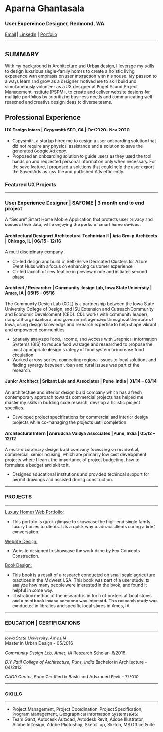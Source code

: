 # Aparna Ghantasala
### User Expereince Designer, Redmond, WA 
[Email](ghantasala.aparna@gmail.com) | [LinkedIn](https://www.linkedin.com/in/aparna-ghantasala/) | [Portfolio](https://www.aparnadesigns.com/) 

-------------------------------------------------------------------------------------------------------------------
## SUMMARY
With my background in Architecture and Urban design, I leverage my skills to design luxurious single-family homes to create a holistic living experience with emphasis on user interaction with his house. My passion to always learn and grow as a designer motived me to skill build and simultaneously volunteer as a UX designer at Puget Sound Project Management Institute (PSPMI), to create and deliver website designs for multiple portfolios by prioritizing business needs and communicating well-reasoned and creative design ideas to diverse teams.
## Professional Experience
#### UX Design Intern | Copysmith SFO, CA | Oct2020- Nov 2020
* Copysmith, a startup hired me to design a user onboarding solution that did not require any physical assistance and a solution to save the generated Google Ad copy. 
* Proposed an onboarding solution to guide users as they used the tool hands on and requested personal information only when necessary. For the save feature, I proposed a solutions that could help the user export the Saved Ads as .csv file and published Ads efficiently.



### Featured UX Projects
-----------------
### User Experience Designer | SAFOME | 3 month end to end project 
A “Secure” Smart Home Mobile Application that protects user   privacy and secures their data, while enjoying the perks of smart home devices.

#### Architectural Designer/ Architectural Technician II | Aria Group Architects | Chicago, IL		|	06/15 – 12/16
A multi disciplinary company .
-	Co-led design and build of Self-Serve Dedicated Clusters for Azure Event Hubs with a focus on enhancing customer experience
-	Co-led launch of new feature in preview mode and initiated second phase

#### Architect / Researcher | Community design Lab, Iowa State University | Ames, IA		|	05/15 – 05/16
The Community Design Lab (CDL) is a partnership between the Iowa State University College of Design, and ISU Extension and Outreach Community and Economic Development (CED). CDL works with community leaders, nonprofit organizations, and government agencies throughout the state of Iowa, using design knowledge and research expertise to help shape vibrant and empowered communities.
-	Spatially analyzed Food, Income, and Access with Graphical Information Systems (GIS) to reduce food wastage and researched to propose the most appropriate design strategy of food system to increase food circulation
-	Worked across scales, connecting regional issues to local solutions and finding synergy between urban and rural issues was part of the research.

#### Junior Architect	| Srikant Lele and Associates | Pune, India	|	01/14 – 08/14
An architecture and interior design build company which has a fresh contemporary approach towards commercial projects has helped me master my skills in building code reseach, develop a holistic project specifics.
-	Developed project specifications for commercial and interior design projects while co-managing the projects until completion.

#### Architectural Intern	| Aniruddha Vaidya Associates | Pune, India	|	05/12 – 12/12
A multi-disciplinary design build company focussing on residential, commercial, senior housing, which are primarily low cost development projects where I learnt the importance of project budgeting, how to formulate a budget and skit to it.
- Designed educational institutions and provided techincal support for permit drawings and assisted during construction.



-------------------------------------------------------------------------------------

### PROJECTS
--------------
[Luxury Homes Web Portfolio:](https://issuu.com/aparnaghantasala3/docs/aparna_ghantasala-_architectural_design_portfolio-)
- This porfolio is quick glimpse to showcase the high-end single family luxury homes to clients. It is a quick way to attract clients during a brief conversation.

[Website Design:](https://www.keyconcepts-co.com/)
- Website designed to showcase the work done by Key Concepts Construction.

[Book Design:](http://online.anyflip.com/uvzt/fvij/mobile/index.html)
- This book is a result of a research conducted on small scale agriculture practices in the Midwest USA. This book was part of a user study, to analyze how many people were interested in the book, and found it helpful in some way.
- Illustration method of the research is in form of posters at local stores and a mini book incase someone was interestd. This research study was conducted in libraries and specific local stores in Ames, IA.


--------------------------------------------------------------------------------------

### EDUCATION | CERTIFICATIONS
------------------------------------------
*Iowa State University, Ames,IA*		
Master in Urban Design - 05/2016

*Community Design Lab, Ames, IA*
Research Scholar- 6/2016

*D.Y Patil College of Architecture, Pune, India* 
Bachelor in Architecture - 04/2013

*CADD Center, Pune*
Certified in Basic and Advanced Revit - 7/2010

---------------------------------------------------------------------------------------

### SKILLS
------------
- Project Management, Project Coordination, Project Specification, Program Management, Geographical Information Systems(GIS)
- Team Gantt, Autodesk Autocad, Autodesk Revit, Adobe Illustrator, Adobe InDesign, Adobe Photoshop,  Sketch up, Sketch, MS Office Suite

